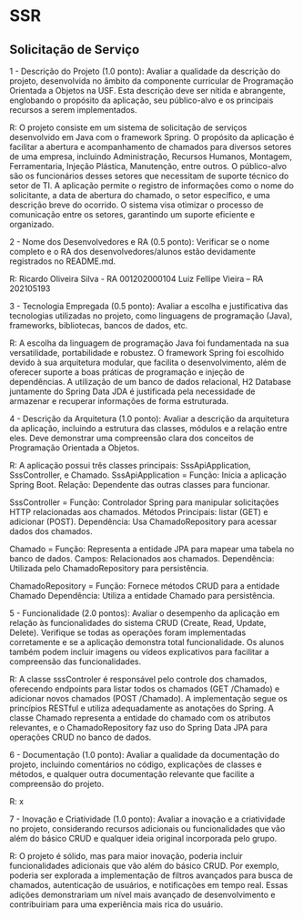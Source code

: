 # SSR
## Solicitação de Serviço

1 - Descrição do Projeto (1.0 ponto): Avaliar a qualidade da descrição do projeto, desenvolvida no âmbito da componente curricular de Programação Orientada a Objetos na USF. Esta descrição deve ser nítida e abrangente, englobando o propósito da aplicação, seu público-alvo e os principais recursos a serem implementados.

R: O projeto consiste em um sistema de solicitação de serviços desenvolvido em Java com o framework Spring. O propósito da aplicação é facilitar a abertura e acompanhamento de chamados para diversos setores de uma empresa, incluindo Administração, Recursos Humanos, Montagem, Ferramentaria, Injeção Plástica, Manutenção, entre outros. O público-alvo são os funcionários desses setores que necessitam de suporte técnico do setor de TI. A aplicação permite o registro de informações como o nome do solicitante, a data de abertura do chamado, o setor específico, e uma descrição breve do ocorrido. O sistema visa otimizar o processo de comunicação entre os setores, garantindo um suporte eficiente e organizado.

2 - Nome dos Desenvolvedores e RA (0.5 ponto): Verificar se o nome completo e o RA dos desenvolvedores/alunos estão devidamente registrados no README.md.

R: Ricardo Oliveira Silva - RA 001202000104
   Luiz Fellipe Vieira – RA 202105193

3 - Tecnologia Empregada (0.5 ponto):  Avaliar a escolha e justificativa das tecnologias utilizadas no projeto, como linguagens de programação (Java), frameworks, bibliotecas, bancos de dados, etc.

R: A escolha da linguagem de programação Java foi fundamentada na sua versatilidade, portabilidade e robustez. O framework Spring foi escolhido devido à sua arquitetura modular, que facilita o desenvolvimento, além de oferecer suporte a boas práticas de programação e injeção de dependências. A utilização de um banco de dados relacional, H2 Database juntamente do Spring Data JDA é justificada pela necessidade de armazenar e recuperar informações de forma estruturada.

4 - Descrição da Arquitetura (1.0 ponto): Avaliar a descrição da arquitetura da aplicação, incluindo a estrutura das classes, módulos e a relação entre eles. Deve demonstrar uma compreensão clara dos conceitos de Programação Orientada a Objetos.

R: A aplicação possui três classes principais: SssApiApplication, SssController, e Chamado.
   SssApiApplication = Função: Inicia a aplicação Spring Boot.
                       Relação: Dependente das outras classes para funcionar.
                       
   SssController = Função: Controlador Spring para manipular solicitações HTTP relacionadas aos chamados.
                   Métodos Principais: listar (GET) e adicionar (POST).
                   Dependência: Usa ChamadoRepository para acessar dados dos chamados.
                   
   Chamado = Função: Representa a entidade JPA para mapear uma tabela no banco de dados.
             Campos: Relacionados aos chamados.
             Dependência: Utilizada pelo ChamadoRepository para persistência.
             
   ChamadoRepository = Função: Fornece métodos CRUD para a entidade Chamado
                       Dependência: Utiliza a entidade Chamado para persistência.
                       
5 - Funcionalidade (2.0 pontos): Avaliar o desempenho da aplicação em relação às funcionalidades do sistema CRUD (Create, Read, Update, Delete). Verifique se todas as operações foram implementadas corretamente e se a aplicação demonstra total funcionalidade. Os alunos também podem incluir imagens ou vídeos explicativos para facilitar a compreensão das funcionalidades.

R: A classe sssControler é responsável pelo controle dos chamados, oferecendo endpoints para listar todos os chamados (GET /Chamado) e adicionar novos chamados (POST /Chamado). A implementação segue os princípios RESTful e utiliza adequadamente as anotações do Spring. A classe Chamado representa a entidade do chamado com os atributos relevantes, e o ChamadoRepository faz uso do Spring Data JPA para operações CRUD no banco de dados.

6 - Documentação (1.0 ponto): Avaliar a qualidade da documentação do projeto, incluindo comentários no código, explicações de classes e métodos, e qualquer outra documentação relevante que facilite a compreensão do projeto.

R: x

7 - Inovação e Criatividade (1.0 ponto): Avaliar a inovação e a criatividade no projeto, considerando recursos adicionais ou funcionalidades que vão além do básico CRUD e qualquer ideia original incorporada pelo grupo.

R: O projeto é sólido, mas para maior inovação, poderia incluir funcionalidades adicionais que vão além do básico CRUD. Por exemplo, poderia ser explorada a implementação de filtros avançados para busca de chamados, autenticação de usuários, e notificações em tempo real. Essas adições demonstrariam um nível mais avançado de desenvolvimento e contribuiriam para uma experiência mais rica do usuário.




